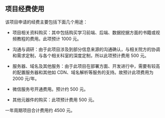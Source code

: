 ## 项目经费使用

该项目申请的经费主要包括下面几个用途：

 - 项目相关资料购买：其中包括购买学习前端、后端、数据挖据方面的书籍或视频教程的费用。此项预计 1000 元。

 - 沟通与调研：由于此项目涉及到部分信息来源的沟通确认，与相关院方的协调和需求定制，与各个相关科室的深度定制，所以此项预计费用 500 元。

 - 服务器、域名及其他服务：由于此项目在部署方面、开发进行中，需要有较高的配置服务器和其他如 CDN、域名解析等服务的支持。故预计此项费用为 2000 元/年。

 - 微信服务号开通费用。预计约 500 元。

 - 其他元器件的购买：此项预计费用 500 元。

一年周期项目合计费用约 4500 元。